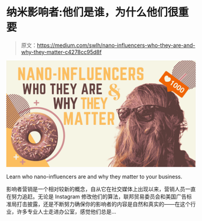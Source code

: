 # 纳米影响者:他们是谁，为什么他们很重要

> 原文：<https://medium.com/swlh/nano-influencers-who-they-are-and-why-they-matter-c4278cc95d8f>

![](img/07b7352d2f008b8234c93691a6cedb05.png)

Learn who nano-influencers are and why they matter to your business.

影响者营销是一个相对较新的概念，自从它在社交媒体上出现以来，营销人员一直在努力追赶。无论是 Instagram 修改他们的算法，联邦贸易委员会和美国广告标准局打击披露，还是不断努力确保你的影响者的内容是自然和真实的——在这个行业，许多专业人士走进办公室，感觉他们总是…